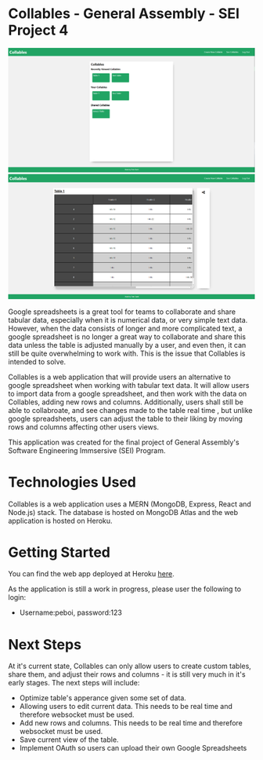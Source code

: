 # Collables - General Assembly - SEI Project 4
![Screenshot 1 of Collable](./README-images/Screenshot.png)
![Screenshot 2 of Collable](./README-images/Screenshot2.png)

Google spreadsheets is a great tool for teams to collaborate and share tabular data, especially when it is numerical data, or very simple text data. However, when the data consists of longer and more complicated text, a google spreadsheet is no longer a great way to collaborate and share this data unless the table is adjusted manually by a user, and even then, it can still be quite overwhelming to work with. This is the issue that Collables is intended to solve.

Collables is a web application that will provide users an alternative to google spreadsheet when working with tabular text data. It will allow users to import data from a google spreadsheet, and then work with the data on Collables, adding new rows and columns. Additionally, users shall still be able to collabroate, and see changes made to the table real time , but unlike google spreadsheets, users can adjust the table to their liking by moving rows and columns affecting other users views.

This application was created for the final project of General Assembly's Software Engineering Immsersive (SEI) Program.

# Technologies Used
Collables is a web application uses a MERN (MongoDB, Express, React and Node.js) stack. The database is hosted on MongoDB Atlas and the web application is hosted on Heroku.

# Getting Started
You can find the web app deployed at Heroku [here](https://collable.herokuapp.com/).

As the application is still a work in progress, please user the following to login:
- Username:peboi, password:123

# Next Steps
At it's current state, Collables can only allow users to create custom tables, share them, and adjust their rows and columns - it is still very much in it's early stages. The next steps will include:
- Optimize table's apperance given some set of data.
- Allowing users to edit current data. This needs to be real time and therefore websocket must be used.
- Add new rows and columns. This needs to be real time and therefore websocket must be used.
- Save current view of the table.
- Implement OAuth so users can upload their own Google Spreadsheets
